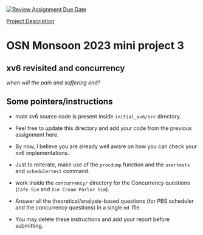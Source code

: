 [![Review Assignment Due Date](https://classroom.github.com/assets/deadline-readme-button-24ddc0f5d75046c5622901739e7c5dd533143b0c8e959d652212380cedb1ea36.svg)](https://classroom.github.com/a/JH3nieSp)

[Project Description](https://karthikv1392.github.io/cs3301_osn/mini-projects/mp3)
# OSN Monsoon 2023 mini project 3
## xv6 revisited and concurrency

*when will the pain and suffering end?*

## Some pointers/instructions
- main xv6 source code is present inside `initial_xv6/src` directory.
- Feel free to update this directory and add your code from the previous assignment here.
- By now, I believe you are already well aware on how you can check your xv6 implementations. 
- Just to reiterate, make use of the `procdump` function and the `usertests` and `schedulertest` command.
- work inside the `concurrency/` directory for the Concurrency questions (`Cafe Sim` and `Ice Cream Parlor Sim`).

- Answer all the theoretical/analysis-based questions (for PBS scheduler and the concurrency questions) in a single `md `file.
- You may delete these instructions and add your report before submitting. 
